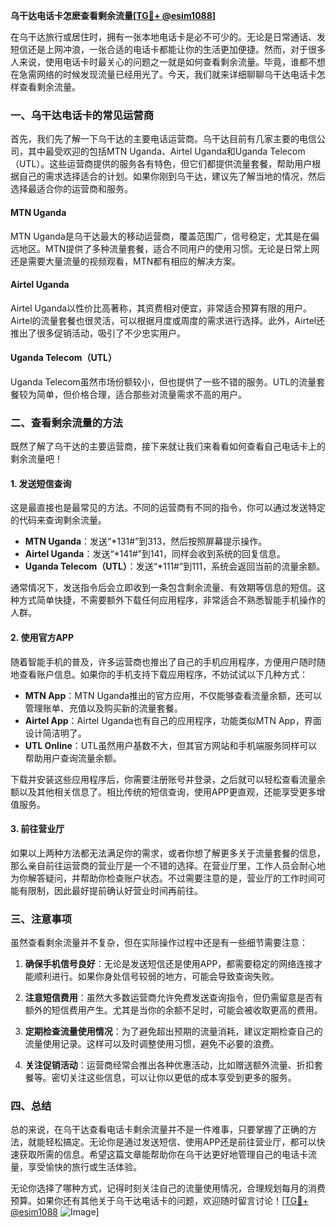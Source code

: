 **乌干达电话卡怎麽查看剩余流量[[TG💪+ @esim1088](https://t.me/s/esim1088)]**

在乌干达旅行或居住时，拥有一张本地电话卡是必不可少的。无论是日常通话、发短信还是上网冲浪，一张合适的电话卡都能让你的生活更加便捷。然而，对于很多人来说，使用电话卡时最关心的问题之一就是如何查看剩余流量。毕竟，谁都不想在急需网络的时候发现流量已经用光了。今天，我们就来详细聊聊乌干达电话卡怎样查看剩余流量。

### 一、乌干达电话卡的常见运营商

首先，我们先了解一下乌干达的主要电话运营商。乌干达目前有几家主要的电信公司，其中最受欢迎的包括MTN Uganda、Airtel Uganda和Uganda Telecom（UTL）。这些运营商提供的服务各有特色，但它们都提供流量套餐，帮助用户根据自己的需求选择适合的计划。如果你刚到乌干达，建议先了解当地的情况，然后选择最适合你的运营商和服务。

#### MTN Uganda
MTN Uganda是乌干达最大的移动运营商，覆盖范围广，信号稳定，尤其是在偏远地区。MTN提供了多种流量套餐，适合不同用户的使用习惯。无论是日常上网还是需要大量流量的视频观看，MTN都有相应的解决方案。

#### Airtel Uganda
Airtel Uganda以性价比高著称，其资费相对便宜，非常适合预算有限的用户。Airtel的流量套餐也很灵活，可以根据月度或周度的需求进行选择。此外，Airtel还推出了很多促销活动，吸引了不少忠实用户。

#### Uganda Telecom（UTL）
Uganda Telecom虽然市场份额较小，但也提供了一些不错的服务。UTL的流量套餐较为简单，但价格合理，适合那些对流量需求不高的用户。

### 二、查看剩余流量的方法

既然了解了乌干达的主要运营商，接下来就让我们来看看如何查看自己电话卡上的剩余流量吧！

#### 1. 发送短信查询
这是最直接也是最常见的方法。不同的运营商有不同的指令，你可以通过发送特定的代码来查询剩余流量。

- **MTN Uganda**：发送“*131#”到313，然后按照屏幕提示操作。
- **Airtel Uganda**：发送“*141#”到141，同样会收到系统的回复信息。
- **Uganda Telecom（UTL）**：发送“*111#”到111，系统会返回当前的流量余额。

通常情况下，发送指令后会立即收到一条包含剩余流量、有效期等信息的短信。这种方式简单快捷，不需要额外下载任何应用程序，非常适合不熟悉智能手机操作的人群。

#### 2. 使用官方APP
随着智能手机的普及，许多运营商也推出了自己的手机应用程序，方便用户随时随地查看账户信息。如果你的手机支持下载应用程序，不妨试试以下几种方式：

- **MTN App**：MTN Uganda推出的官方应用，不仅能够查看流量余额，还可以管理账单、充值以及购买新的流量套餐。
- **Airtel App**：Airtel Uganda也有自己的应用程序，功能类似MTN App，界面设计简洁明了。
- **UTL Online**：UTL虽然用户基数不大，但其官方网站和手机端服务同样可以帮助用户查询流量余额。

下载并安装这些应用程序后，你需要注册账号并登录，之后就可以轻松查看流量余额以及其他相关信息了。相比传统的短信查询，使用APP更直观，还能享受更多增值服务。

#### 3. 前往营业厅
如果以上两种方法都无法满足你的需求，或者你想了解更多关于流量套餐的信息，那么亲自前往运营商的营业厅是一个不错的选择。在营业厅里，工作人员会耐心地为你解答疑问，并帮助你检查账户状态。不过需要注意的是，营业厅的工作时间可能有限制，因此最好提前确认好营业时间再前往。

### 三、注意事项

虽然查看剩余流量并不复杂，但在实际操作过程中还是有一些细节需要注意：

1. **确保手机信号良好**：无论是发送短信还是使用APP，都需要稳定的网络连接才能顺利进行。如果你身处信号较弱的地方，可能会导致查询失败。
   
2. **注意短信费用**：虽然大多数运营商允许免费发送查询指令，但仍需留意是否有额外的短信费用产生。尤其是当你的余额不足时，可能会被收取更高的费用。

3. **定期检查流量使用情况**：为了避免超出预期的流量消耗，建议定期检查自己的流量使用记录。这样可以及时调整使用习惯，避免不必要的浪费。

4. **关注促销活动**：运营商经常会推出各种优惠活动，比如赠送额外流量、折扣套餐等。密切关注这些信息，可以让你以更低的成本享受到更多的服务。

### 四、总结

总的来说，在乌干达查看电话卡剩余流量并不是一件难事，只要掌握了正确的方法，就能轻松搞定。无论你是通过发送短信、使用APP还是前往营业厅，都可以快速获取所需的信息。希望这篇文章能帮助你在乌干达更好地管理自己的电话卡流量，享受愉快的旅行或生活体验。

无论你选择了哪种方式，记得时刻关注自己的流量使用情况，合理规划每月的消费预算。如果你还有其他关于乌干达电话卡的问题，欢迎随时留言讨论！[[TG💪+ @esim1088](https://t.me/s/esim1088) ![Image](https://i.postimg.cc/4NQfJmqS/Snipaste-2025-05-13-00-14-12.png)]